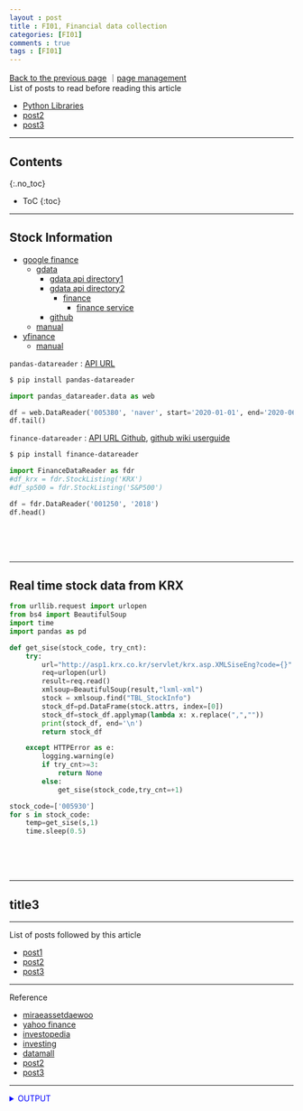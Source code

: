 ```yaml
---
layout : post
title : FI01, Financial data collection
categories: [FI01]
comments : true
tags : [FI01]
---
```

[Back to the previous page](https://userdyk-github.github.io/Study.html) ｜<a href="https://github.com/userdyk-github/userdyk-github.github.io/blob/master/_posts/FI01/2019-08-13-FI01-Financial-data-collection.md" target="_blank">page management</a><br>
List of posts to read before reading this article
- <a href='https://userdyk-github.github.io/pl03/PL03-Libraries.html' target="_blank">Python Libraries</a>
- <a href='https://userdyk-github.github.io/'>post2</a>
- <a href='https://userdyk-github.github.io/'>post3</a>

---

## Contents
{:.no_toc}

* ToC
{:toc}

<hr class="division1">

## **Stock Information**
- <a href="https://www.google.com/finance" target="_blank">google finance</a>
  - <a href="https://developers.google.com/gdata/" target="_blank">gdata</a>
    - <a href="https://developers.google.com/gdata/docs/directory" target="_blank">gdata api directory1</a>
    - <a href="https://developers.google.com/gdata/jsdoc/2.2/google/gdata/" target="_blank">gdata api directory2</a>
      - <a href="https://developers.google.com/gdata/jsdoc/2.2/google/gdata/finance/" target="_blank">finance</a>
        - <a href="https://developers.google.com/gdata/jsdoc/2.2/google/gdata/finance/FinanceService" target="_blank">finance service</a>
    - <a href="https://github.com/google/gdata-python-client" target="_blank">github</a>
  - <a href="https://towardsdatascience.com/best-5-free-stock-market-apis-in-2019-ad91dddec984" target="_blank">manual</a>
- <a href="https://github.com/ranaroussi/yfinance">yfinance</a>
  - <a href="https://towardsdatascience.com/best-5-free-stock-market-apis-in-2019-ad91dddec984" target="_blank">manual</a>

`pandas-datareader` : <a href="https://pandas-datareader.readthedocs.io/en/latest/" target="_blank">API URL</a>
```bash
$ pip install pandas-datareader
```
```python
import pandas_datareader.data as web

df = web.DataReader('005380', 'naver', start='2020-01-01', end='2020-06-30')
df.tail()
```
`finance-datareader` : <a href="https://github.com/financedata/financedatareader" target="_blank">API URL Github</a>, <a href="https://github.com/FinanceData/FinanceDataReader/wiki/Users-Guide" target="_blank">github wiki userguide</a>
```bash
$ pip install finance-datareader
```
```python
import FinanceDataReader as fdr
#df_krx = fdr.StockListing('KRX')
#df_sp500 = fdr.StockListing('S&P500')

df = fdr.DataReader('001250', '2018')
df.head()
```
<br><br><br>
<hr class="division2">

## **Real time stock data from KRX**
```python
from urllib.request import urlopen
from bs4 import BeautifulSoup
import time
import pandas as pd

def get_sise(stock_code, try_cnt):
    try:
        url="http://asp1.krx.co.kr/servlet/krx.asp.XMLSiseEng?code={}".format(stock_code)
        req=urlopen(url)
        result=req.read()
        xmlsoup=BeautifulSoup(result,"lxml-xml")
        stock = xmlsoup.find("TBL_StockInfo")
        stock_df=pd.DataFrame(stock.attrs, index=[0])
        stock_df=stock_df.applymap(lambda x: x.replace(",",""))
        print(stock_df, end='\n')
        return stock_df

    except HTTPError as e:
        logging.warning(e)
        if try_cnt>=3:
            return None
        else:
            get_sise(stock_code,try_cnt=+1)

stock_code=['005930']
for s in stock_code:
    temp=get_sise(s,1)
    time.sleep(0.5)
```
<br><br><br>
<hr class="division2">

## title3

<hr class="division1">

List of posts followed by this article
- [post1](https://userdyk-github.github.io/)
- <a href='https://userdyk-github.github.io/'>post2</a>
- <a href='https://userdyk-github.github.io/'>post3</a>

---

Reference
- [miraeassetdaewoo](https://www.miraeassetdaewoo.com/)
- [yahoo finance](https://finance.yahoo.com/)
- [investopedia](https://www.investopedia.com/)
- [investing](https://www.investing.com/)
- [datamall](https://datamall.koscom.co.kr/kor/main.do)
- <a href='https://userdyk-github.github.io/'>post2</a>
- <a href='https://userdyk-github.github.io/'>post3</a>

---



<details markdown="1">
<summary class='jb-small' style="color:blue">OUTPUT</summary>
<hr class='division3'>

<hr class='division3'>
</details>


